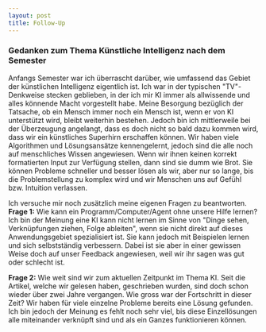 ```yaml
---
layout: post
title: Follow-Up
---
```


### Gedanken zum Thema Künstliche Intelligenz nach dem Semester
Anfangs Semester war ich überrascht darüber, wie umfassend das Gebiet der künstlichen Intelligenz eigentlich ist. Ich war in der typischen "TV"-Denkweise stecken geblieben, in der ich mir KI immer als allwissende und alles könnende Macht vorgestellt habe. Meine Besorgung bezüglich der Tatsache, ob ein Mensch immer noch ein Mensch ist, wenn er von KI unterstützt wird, bleibt weiterhin bestehen. Jedoch bin ich mittlerweile bei der Überzeugung angelangt, dass es doch nicht so bald dazu kommen wird, dass wir ein künstliches Superhirn erschaffen können. Wir haben viele Algorithmen und Lösungsansätze kennengelernt, jedoch sind die alle noch auf menschliches Wissen angewiesen. Wenn wir ihnen keinen korrekt formatierten Input zur Verfügung stellen, dann sind sie dumm wie Brot. Sie können Probleme schneller und besser lösen als wir, aber nur so lange, bis die Problemstellung zu komplex wird und wir Menschen uns auf Gefühl bzw. Intuition verlassen.


Ich versuche mir noch zusätzlich meine eigenen Fragen zu beantworten.
**Frage 1:** Wie kann ein Programm/Computer/Agent ohne unsere Hilfe lernen?
Ich bin der Meinung eine KI kann nicht lernen im Sinne von "Dinge sehen, Verknüpfungen ziehen, Folge ableiten", wenn sie nicht direkt auf dieses Anwendungsgebiet spezialisiert ist. Sie kann jedoch mit Beispielen lernen und sich selbstständig verbessern. Dabei ist sie aber in einer gewissen Weise doch auf unser Feedback angewiesen, weil wir ihr sagen was gut oder schlecht ist.

**Frage 2:** Wie weit sind wir zum aktuellen Zeitpunkt im Thema KI. Seit die Artikel, welche wir gelesen haben, geschrieben wurden, sind doch schon wieder über zwei Jahre vergangen. Wie gross war der Fortschritt in dieser Zeit?
Wir haben für viele einzelne Probleme bereits eine Lösung gefunden. Ich bin jedoch der Meinung es fehlt noch sehr viel, bis diese Einzellösungen alle miteinander verknüpft sind und als ein Ganzes funktionieren können.
